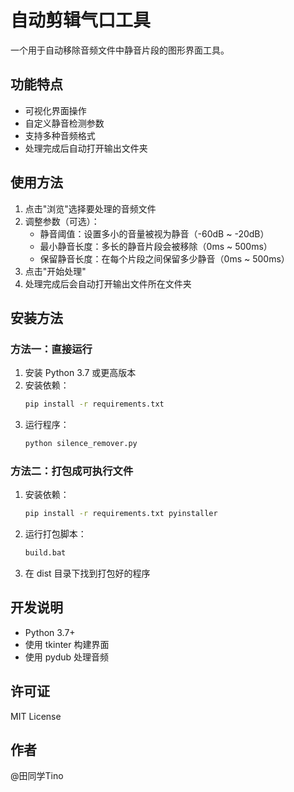 # 自动剪辑气口工具

一个用于自动移除音频文件中静音片段的图形界面工具。

## 功能特点

- 可视化界面操作
- 自定义静音检测参数
- 支持多种音频格式
- 处理完成后自动打开输出文件夹

## 使用方法

1. 点击"浏览"选择要处理的音频文件
2. 调整参数（可选）：
   - 静音阈值：设置多小的音量被视为静音（-60dB ~ -20dB）
   - 最小静音长度：多长的静音片段会被移除（0ms ~ 500ms）
   - 保留静音长度：在每个片段之间保留多少静音（0ms ~ 500ms）
3. 点击"开始处理"
4. 处理完成后会自动打开输出文件所在文件夹

## 安装方法

### 方法一：直接运行

1. 安装 Python 3.7 或更高版本
2. 安装依赖：
   ```bash
   pip install -r requirements.txt
   ```
3. 运行程序：
   ```bash
   python silence_remover.py
   ```

### 方法二：打包成可执行文件

1. 安装依赖：
   ```bash
   pip install -r requirements.txt pyinstaller
   ```
2. 运行打包脚本：
   ```bash
   build.bat
   ```
3. 在 dist 目录下找到打包好的程序

## 开发说明

- Python 3.7+
- 使用 tkinter 构建界面
- 使用 pydub 处理音频

## 许可证

MIT License

## 作者

@田同学Tino 